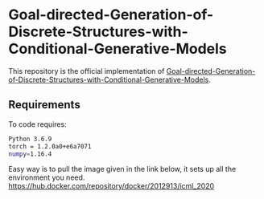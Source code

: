 # Goal-directed-Generation-of-Discrete-Structures-with-Conditional-Generative-Models

This repository is the official implementation of [Goal-directed-Generation-of-Discrete-Structures-with-Conditional-Generative-Models](https://arxiv.org/pdf/2010.02311.pdf).


## Requirements

To code requires: 
```sh
Python 3.6.9
torch = 1.2.0a0+e6a7071
numpy=1.16.4
```

Easy way is to pull the image given in the link below,  it sets up all the environment you need.
https://hub.docker.com/repository/docker/2012913/icml_2020
